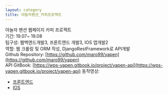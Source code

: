 ```yaml
---
layout: category
title: 야놀자팬션_카피프로젝트
---
```


야놀자 팬션 웹페이지 카피 프로젝트     
기간: 19.07~ 19.08    
팀구성: 웹백엔드개발3, 프론트엔드 개발3, IOS 앱개발2        
역할: 웹 크롤링 및 ORM 작성, DjangoRestFramework로 API개발  
Github Repository: [https://github.com/maro99/yapen](https://github.com/maro99/yapen)        
API GitBook: [https://wps-yapen.gitbook.io/project/yapen-api](https://wps-yapen.gitbook.io/project/yapen-api)
동작영상:      
- [프론트엔드](https://www.youtube.com/watch?v=iRWqEuFkBO0)      
- [IOS](https://youtu.be/qp6UFCmVl1o)      
